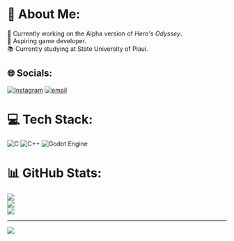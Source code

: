 # 💫 About Me:
🔭 Currently working on the Alpha version of *Hero's Odyssey*.<br>🌱 Aspiring game developer.<br>📚 Currently studying at State University of Piauí.


## 🌐 Socials:
[![Instagram](https://img.shields.io/badge/Instagram-%23E4405F.svg?logo=Instagram&logoColor=white)](https://instagram.com/t0nnysm) [![email](https://img.shields.io/badge/Email-D14836?logo=gmail&logoColor=white)](mailto:antonnymoraes@hotmail.com) 

# 💻 Tech Stack:
![C](https://img.shields.io/badge/c-%2300599C.svg?style=for-the-badge&logo=c&logoColor=white) ![C++](https://img.shields.io/badge/c++-%2300599C.svg?style=for-the-badge&logo=c%2B%2B&logoColor=white) ![Godot Engine](https://img.shields.io/badge/GODOT-%23FFFFFF.svg?style=for-the-badge&logo=godot-engine)
# 📊 GitHub Stats:
![](https://github-readme-stats.vercel.app/api?username=AntonnyMoraes&theme=dark&hide_border=false&include_all_commits=false&count_private=false)<br/>
![](https://nirzak-streak-stats.vercel.app/?user=AntonnyMoraes&theme=dark&hide_border=false)<br/>
![](https://github-readme-stats.vercel.app/api/top-langs/?username=AntonnyMoraes&theme=dark&hide_border=false&include_all_commits=false&count_private=false&layout=compact)

---
[![](https://visitcount.itsvg.in/api?id=AntonnyMoraes&icon=0&color=0)](https://visitcount.itsvg.in)

<!-- Proudly created with GPRM ( https://gprm.itsvg.in ) -->
